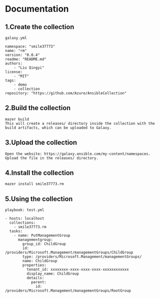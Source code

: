 
# Documentation

## 1.Create the collection
    galaxy.yml
```
namespace: "smile37773"
name: "rm"
version: "0.0.4"
readme: "README.md"
authors:
    - "Liu Qingyi"
license:
    - "MIT"
tags:
    - demo
    - collection
repository: "https://github.com/Azure/AnsibleCollection"
```

## 2.Build the collection 
    mazer build
    This will create a releases/ directory inside the collection with the build artifacts, which can be uploaded to Galaxy.

## 3.Upload the collection
    Open the website: https://galaxy.ansible.com/my-content/namespaces. Upload the file in the releases/ directory.

## 4.Install the collection
    mazer install smile37773.rm

## 5.Using the collection
    playbook: test.yml
```
- hosts: localhost
  collections:
    - smile37773.rm
  tasks:
    - name: PutManagementGroup
      managementgroup:
        group_id: ChildGroup
        id: /providers/Microsoft.Management/managementGroups/ChildGroup
        type: /providers/Microsoft.Management/managementGroups/
        name: ChildGroup
        properties:
          tenant_id: xxxxxxxx-xxxx-xxxx-xxxx-xxxxxxxxxxxx
          display_name: ChildGroup
          details:
            parent:
              id: /providers/Microsoft.Management/managementGroups/RootGroup
```
